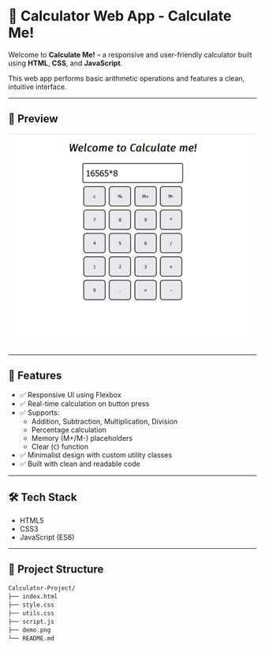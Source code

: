 # 🧮 Calculator Web App - Calculate Me!

Welcome to **Calculate Me!** – a responsive and user-friendly calculator built using **HTML**, **CSS**, and **JavaScript**.

This web app performs basic arithmetic operations and features a clean, intuitive interface.

---

## 📸 Preview

![Calculator Preview](demo.png)

---

## 🚀 Features

- ✅ Responsive UI using Flexbox
- ✅ Real-time calculation on button press
- ✅ Supports:
  - Addition, Subtraction, Multiplication, Division
  - Percentage calculation
  - Memory (M+/M-) placeholders
  - Clear (`C`) function
- ✅ Minimalist design with custom utility classes
- ✅ Built with clean and readable code

---

## 🛠️ Tech Stack

- HTML5
- CSS3
- JavaScript (ES6)

---

## 📂 Project Structure

```bash
Calculator-Project/
├── index.html
├── style.css
├── utils.css
├── script.js
├── demo.png
└── README.md
